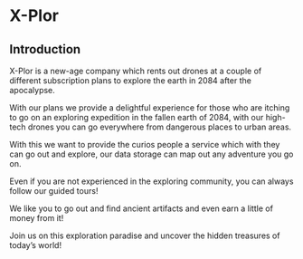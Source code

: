 # X-Plor

## Introduction

X-Plor is a new-age company which rents out drones at a couple of different subscription plans to explore the earth in 2084 after the apocalypse.

With our plans we provide a delightful experience for those who are itching to go on an exploring expedition in the fallen earth of 2084, with our high-tech drones you can go everywhere from dangerous places to urban areas.

With this we want to provide the curios people a service which with they can go out and explore, our data storage can map out any adventure you go on.

Even if you are not experienced in the exploring community, you can always follow our guided tours!

We like you to go out and find ancient artifacts and even earn a little of money from it!

Join us on this exploration paradise and uncover the hidden treasures of today’s world!
